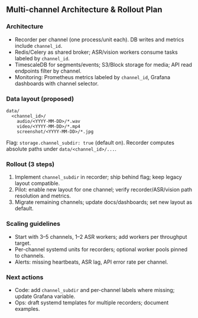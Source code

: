 ## Multi-channel Architecture & Rollout Plan

### Architecture
- Recorder per channel (one process/unit each). DB writes and metrics include `channel_id`.
- Redis/Celery as shared broker; ASR/vision workers consume tasks labeled by `channel_id`.
- TimescaleDB for segments/events; S3/Block storage for media; API read endpoints filter by channel.
- Monitoring: Prometheus metrics labeled by `channel_id`, Grafana dashboards with channel selector.

### Data layout (proposed)
```
data/
  <channel_id>/
    audio/<YYYY-MM-DD>/*.wav
    video/<YYYY-MM-DD>/*.mp4
    screenshot/<YYYY-MM-DD>/*.jpg
```
Flag: `storage.channel_subdir: true` (default on). Recorder computes absolute paths under `data/<channel_id>/...`.

### Rollout (3 steps)
1) Implement `channel_subdir` in recorder; ship behind flag; keep legacy layout compatible.
2) Pilot: enable new layout for one channel; verify recorder/ASR/vision path resolution and metrics.
3) Migrate remaining channels; update docs/dashboards; set new layout as default.

### Scaling guidelines
- Start with 3–5 channels, 1–2 ASR workers; add workers per throughput target.
- Per-channel systemd units for recorders; optional worker pools pinned to channels.
- Alerts: missing heartbeats, ASR lag, API error rate per channel.

### Next actions
- Code: add `channel_subdir` and per-channel labels where missing; update Grafana variable.
- Ops: draft systemd templates for multiple recorders; document examples.


